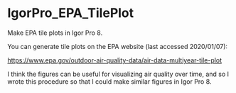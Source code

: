 # IgorPro_EPA_TilePlot
Make EPA tile plots in Igor Pro 8.

You can generate tile plots on the EPA website (last accessed 2020/01/07): 

https://www.epa.gov/outdoor-air-quality-data/air-data-multiyear-tile-plot

I think the figures can be useful for visualizing air quality over time, and so I wrote this procedure so that I could make similar figures in Igor Pro 8.
